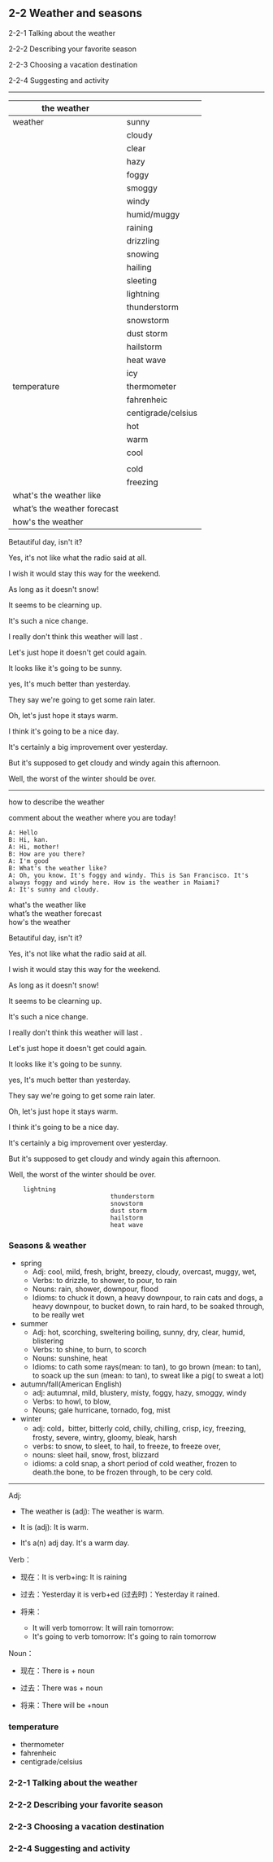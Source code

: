 ## 2-2 Weather and seasons 

2-2-1 Talking about the weather

2-2-2 Describing your favorite season

2-2-3 Choosing a vacation destination

2-2-4 Suggesting and activity

----

| the   weather                 |                    |
| ----------------------------- | ------------------ |
| weather                       | sunny              |
|                               | cloudy             |
|                               | clear              |
|                               | hazy               |
|                               | foggy              |
|                               | smoggy             |
|                               | windy              |
|                               | humid/muggy        |
|                               | raining            |
|                               | drizzling          |
|                               | snowing            |
|                               | hailing            |
|                               | sleeting           |
|                               | lightning          |
|                               | thunderstorm       |
|                               | snowstorm          |
|                               | dust storm         |
|                               | hailstorm          |
|                               | heat wave          |
|                               | icy                |
| temperature                   | thermometer        |
|                               | fahrenheic         |
|                               | centigrade/celsius |
|                               | hot                |
|                               | warm               |
|                               | cool               |
|                               |                    |
|                               | cold               |
|                               | freezing           |
| what's the   weather like     |                    |
| what’s the   weather forecast |                    |
| how's the   weather           |                    |

Betautiful day, isn't it?

Yes, it's not like what the radio said at all.

I wish it would stay this way for the weekend.

As long as it doesn't snow!

It seems to be clearning up.

It's such a nice change.

I really don't think this weather will last .

Let's just hope it doesn't get could again.

It looks like it's going to be sunny.

yes, It's much better than yesterday.

They say we're going to get some rain later.

Oh, let's just hope it stays warm.

I think it's going to be a nice day.

It's certainly a big improvement over yesterday.

But it's supposed to get cloudy and windy again this afternoon.

Well, the worst of the winter should be over.

------------------------





how to describe the weather

comment about the weather where you are today!

```
A: Hello
B: Hi, kan.
A: Hi, mother!
B: How are you there?
A: I'm good
B: What's the weather like?
A: Oh, you know. It's foggy and windy. This is San Francisco. It's always foggy and windy here. How is the weather in Maiami?
A: It's sunny and cloudy.
```

  what's the   weather like    	                  
  what’s the   weather forecast	                  
  how's the   weather          	                  

Betautiful day, isn't it?

Yes, it's not like what the radio said at all.

I wish it would stay this way for the weekend.

As long as it doesn't snow!

It seems to be clearning up.

It's such a nice change.

I really don't think this weather will last .

Let's just hope it doesn't get could again.

It looks like it's going to be sunny.

yes, It's much better than yesterday.

They say we're going to get some rain later.

Oh, let's just hope it stays warm.

I think it's going to be a nice day.

It's certainly a big improvement over yesterday.

But it's supposed to get cloudy and windy again this afternoon.

Well, the worst of the winter should be over.





    	lightning         
                               	thunderstorm  
                               	snowstorm   
                               	dust storm        
                               	hailstorm         
                               	heat wave    

### Seasons & weather

- spring
  - Adj: cool, mild, fresh, bright, breezy, cloudy, overcast, muggy, wet, 
  - Verbs: to drizzle, to shower, to pour, to rain
  - Nouns: rain, shower, downpour, flood
  - Idioms: to chuck it down, a heavy downpour, to rain cats and dogs, a heavy downpour, to bucket down, to rain hard, to be soaked through, to be really wet
- summer
  - Adj: hot, scorching, sweltering boiling, sunny, dry, clear, humid, blistering
  - Verbs: to shine, to burn, to scorch
  - Nouns: sunshine, heat
  - Idioms: to cath some rays(mean: to tan), to go brown (mean: to tan), to soack up the sun (mean: to tan), to sweat like a pig( to sweat a lot) 
- autumn/fall(American English)
  - adj: autumnal, mild, blustery, misty, foggy, hazy, smoggy, windy
  - Verbs: to howl, to blow, 
  - Nouns; gale hurricane, tornado, fog, mist
- winter
  - adj: cold，bitter, bitterly cold, chilly, chilling, crisp, icy, freezing, frosty, severe, wintry, gloomy, bleak, harsh
  - verbs: to snow, to sleet, to hail, to freeze, to freeze over,
  - nouns: sleet hail, snow, frost, blizzard
  - idioms: a cold snap, a short period of cold weather, frozen to death.the bone, to be frozen through, to be cery cold.

---

Adj:

* The weather is (adj): The weather is warm.

* It is (adj): It is warm.

* It's a(n) adj day. It's a warm day.

Verb：

* 现在：It is verb+ing: It is raining

* 过去：Yesterday it is verb+ed (过去时)：Yesterday it rained.

* 将来：
  * It will verb tomorrow: It will rain tomorrow:
  * It's going to verb tomorrow: It's going to rain tomorrow

Noun：

* 现在：There is + noun

* 过去：There was + noun

* 将来：There will be +noun 



### temperature                  	

* thermometer       
* fahrenheic        
* centigrade/celsius

### 2-2-1 Talking about the weather

### 2-2-2 Describing your favorite season

### 2-2-3 Choosing a vacation destination

### 2-2-4 Suggesting and activity